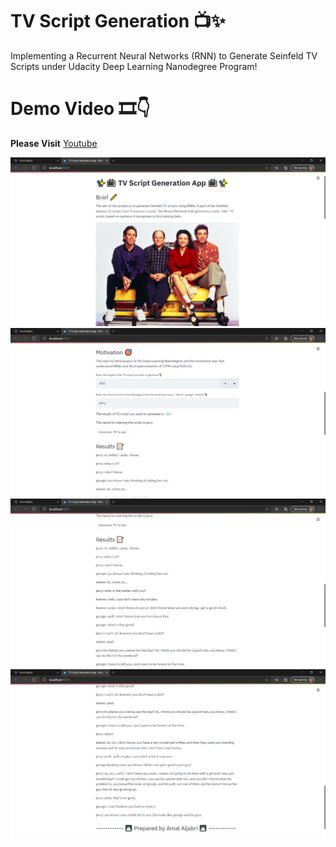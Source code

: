 # TV Script Generation 📺✨
Implementing a Recurrent Neural Networks (RNN) to Generate Seinfeld TV Scripts under Udacity Deep Learning Nanodegree Program!
# Demo Video 🎞👇
**Please Visit** [Youtube](https://www.youtube.com/watch?v=MtUNVVzgiM8)

![](https://github.com/AmalAljabri/TV-Script-Generation/blob/main/Images/TV%20Script%20Generation%20App%201.png)
![](https://github.com/AmalAljabri/TV-Script-Generation/blob/main/Images/TV%20Script%20Generation%20App%202.png)
![](https://github.com/AmalAljabri/TV-Script-Generation/blob/main/Images/TV%20Script%20Generation%20App%203.png)
![](https://github.com/AmalAljabri/TV-Script-Generation/blob/main/Images/TV%20Script%20Generation%20App%204.png)


